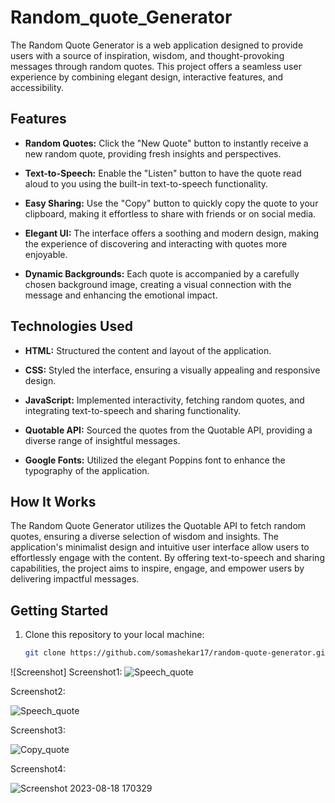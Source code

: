 # Random_quote_Generator


The Random Quote Generator is a web application designed to provide users with a source of inspiration, wisdom, and thought-provoking messages through random quotes. This project offers a seamless user experience by combining elegant design, interactive features, and accessibility.



## Features

- **Random Quotes:** Click the "New Quote" button to instantly receive a new random quote, providing fresh insights and perspectives.

- **Text-to-Speech:** Enable the "Listen" button to have the quote read aloud to you using the built-in text-to-speech functionality.

- **Easy Sharing:** Use the "Copy" button to quickly copy the quote to your clipboard, making it effortless to share with friends or on social media.

- **Elegant UI:** The interface offers a soothing and modern design, making the experience of discovering and interacting with quotes more enjoyable.

- **Dynamic Backgrounds:** Each quote is accompanied by a carefully chosen background image, creating a visual connection with the message and enhancing the emotional impact.

## Technologies Used

- **HTML:** Structured the content and layout of the application.

- **CSS:** Styled the interface, ensuring a visually appealing and responsive design.

- **JavaScript:** Implemented interactivity, fetching random quotes, and integrating text-to-speech and sharing functionality.

- **Quotable API:** Sourced the quotes from the Quotable API, providing a diverse range of insightful messages.

- **Google Fonts:** Utilized the elegant Poppins font to enhance the typography of the application.

## How It Works

The Random Quote Generator utilizes the Quotable API to fetch random quotes, ensuring a diverse selection of wisdom and insights. The application's minimalist design and intuitive user interface allow users to effortlessly engage with the content. By offering text-to-speech and sharing capabilities, the project aims to inspire, engage, and empower users by delivering impactful messages.

## Getting Started

1. Clone this repository to your local machine:

   ```bash
   git clone https://github.com/somashekar17/random-quote-generator.git


![Screenshot]
Screenshot1:
![Speech_quote](https://github.com/somashekar17/Random_quote_Generator/assets/49157790/59f5bf8f-b63f-4d52-8e81-8687051bd66c)


Screenshot2:

![Speech_quote](https://github.com/somashekar17/Random_quote_Generator/assets/49157790/69e53a90-5e4d-484f-99fd-79cd043ab41f)


Screenshot3:

![Copy_quote](https://github.com/somashekar17/Random_quote_Generator/assets/49157790/9c365df2-398d-45a0-8b0d-c45fd058c487)


Screenshot4:

![Screenshot 2023-08-18 170329](https://github.com/somashekar17/Random_quote_Generator/assets/49157790/68780323-f753-41e8-8403-fd2c917b721c)
